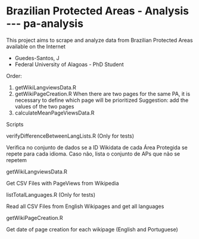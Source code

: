 # Brazilian Protected Areas - Analysis --- pa-analysis

This project aims to scrape and analyze data from Brazilian Protected Areas available on the Internet 

- Guedes-Santos, J
- Federal University of Alagoas - PhD Student

Order:
1. getWikiLangviewsData.R
2. getWikiPageCreation.R
When there are two pages for the same PA, it is necessary to define which page will be prioritized
Suggestion: add the values of the two pages
3. calculateMeanPageViewsData.R



Scripts

verifyDifferenceBetweenLangLists.R (Only for tests)

  Verifica no conjunto de dados se a ID Wikidata de cada Área Protegida se repete para cada idioma. Caso não, lista o conjunto de APs que não se repetem
  
getWikiLangviewsData.R
  
  Get CSV Files with PageViews from Wikipedia 
  
listTotalLanguages.R (Only for tests)

  Read all CSV Files from English Wikipages and get all languages
  
getWikiPageCreation.R
  
  Get date of page creation for each wikipage (English and Portuguese)